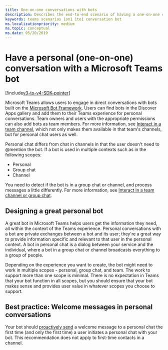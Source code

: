```yaml
---
title: One-on-one conversations with bots
description: Describes the end-to-end scenario of having a one-on-one conversation with a bot in Microsoft Teams
keywords: teams scenarios 1on1 1to1 conversation bot
ms.localizationpriority: medium
ms.topic: conceptual
ms.date: 05/20/2019
---
```

# Have a personal (one-on-one) conversation with a Microsoft Teams bot

[!include[v3-to-v4-SDK-pointer](~/includes/v3-to-v4-pointer-bots.md)]

Microsoft Teams allows users to engage in direct conversations with bots built on the [Microsoft Bot Framework](/azure/bot-service/?view=azure-bot-service-3.0&preserve-view=true). Users can find bots in the Discover Apps gallery and add them to their Teams experience for personal conversations. Team owners and users with the appropriate permissions can also add bots as team members. For more information, see [Interact in a team channel](~/resources/bot-v3/bot-conversations/bots-conv-channel.md), which not only makes them available in that team's channels, but for personal chat users as well.

Personal chat differs from chat in channels in that the user doesn't need to @mention the bot. If a bot is used in multiple contexts such as in the following scopes:
* Personal
* Group chat
* Channel

You need to detect if the bot is in a group chat or channel, and process messages a little differently. For more information, see [Interact in a team channel or group chat](~/resources/bot-v3/bot-conversations/bots-conv-proactive.md).

## Designing a great personal bot

A great bot in Microsoft Teams helps users get the information they need, all within the context of the Teams experience. Personal conversations with a bot are private exchanges between a bot and its user; they're a great way to provide information specific and relevant to that user in the personal context. A bot in personal chat is a dialog between your service and the individual, where a bot in a group chat or channel broadcasts everything to a group of people.

Depending on the experience you want to create, the bot might need to work in multiple scopes - personal, group chat, and team. The work to support more than one scope is minimal. There is no expectation in Teams that your bot function in all scopes, but you should ensure that your bot makes sense and provides user value in whatever scopes you choose to support.

## Best practice: Welcome messages in personal conversations

Your bot should [proactively send](~/resources/bot-v3/bot-conversations/bots-conv-proactive.md) a welcome message to a personal chat the first time (and only the first time) a user initiates a personal chat with your bot. This recommendation does not apply to first-time contacts in a channel.
